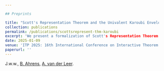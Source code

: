 ```yaml
---

## Preprints

title: "Scott's Representation Theorem and the Univalent Karoubi Envelope"
collection: publications
permalink: /publications/scottsrepresent-thm-karoubi
excerpt: 'We present a formalization of Scott's Representation Theorem in univalent foundations. Specifically, we implement two proofs of that theorem, one by Scott and one by Hyland. We also explain the role of the Karoubi envelope -- a categorical construction -- in the proofs and the impact the chosen foundation has on this construction'
date: 2025-01-09
venue: 'ITP 2025: 16th International Conference on Interactive Theorem Proving'
paperurl: ''
---
```


J.w.w., [B. Ahrens](https://benediktahrens.gitlab.io/), [A. van der Leer](https://arnoudvanderleer.github.io/).
